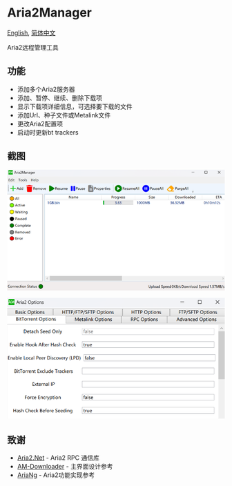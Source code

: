 # Aria2Manager

[English](https://github.com/Ftbom/Aria2Manager/blob/master/README.md), [简体中文](https://github.com/Ftbom/Aria2Manager/blob/master/README-zh.md)

Aria2远程管理工具

## 功能

* 添加多个Aria2服务器
* 添加、暂停、继续、删除下载项
* 显示下载项详细信息，可选择要下载的文件
* 添加Url、种子文件或Metalink文件
* 更改Aria2配置项
* 启动时更新bt trackers

## 截图

![MainWindow](ScreenShots/MainWindow.png)

![Aria2Settings](ScreenShots/Aria2Settings.png)

## 致谢

* [Aria2.Net](https://github.com/rogerfar/Aria2.NET) - Aria2 RPC 通信库
* [AM-Downloader](https://github.com/antikmozib/AM-Downloader) - 主界面设计参考
* [AriaNg](https://github.com/mayswind/AriaNg) - Aria2功能实现参考
